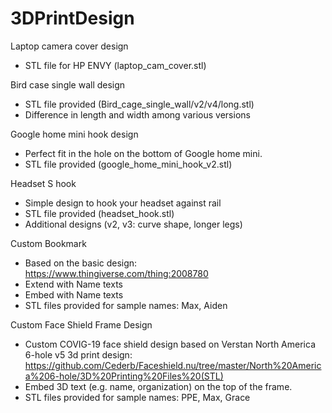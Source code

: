 # 3DPrintDesign

Laptop camera cover design
- STL file for HP ENVY (laptop_cam_cover.stl)

Bird case single wall design
- STL file provided (Bird_cage_single_wall/v2/v4/long.stl)
- Difference in length and width among various versions

Google home mini hook design
- Perfect fit in the hole on the bottom of Google home mini.
- STL file provided (google_home_mini_hook_v2.stl)

Headset S hook
- Simple design to hook your headset against  rail
- STL file provided (headset_hook.stl)
- Additional designs (v2, v3: curve shape, longer legs)

Custom Bookmark
- Based on the basic design:  
https://www.thingiverse.com/thing:2008780
- Extend with Name texts
- Embed with Name texts
- STL files provided for sample names:  Max, Aiden

Custom Face Shield Frame Design
- Custom COVIG-19 face shield design based on Verstan North America 6-hole v5 3d print design: https://github.com/Cederb/Faceshield.nu/tree/master/North%20America%206-hole/3D%20Printing%20Files%20(STL)
- Embed 3D text (e.g. name, organization) on the top of the frame.
- STL files provided for sample names:  PPE, Max, Grace
